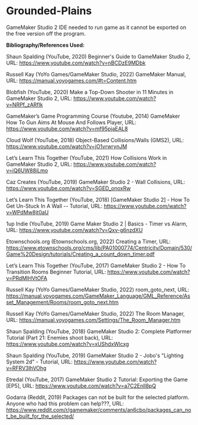 # Grounded-Plains

GameMaker Studio 2 IDE needed to run game as it cannot be exported on the free version off the program.


**Bibliography/References Used:**


Shaun Spalding (YouTube, 2020) Beginner's Guide to GameMaker Studio 2, URL:
https://www.youtube.com/watch?v=nBCDzE9MDbk

Russell Kay (YoYo Games/GameMaker Studio, 2022) GameMaker Manual, URL:
https://manual.yoyogames.com/#t=Content.htm

Blobfish (YouTube, 2020) Make a Top-Down Shooter in 11 Minutes in GameMaker Studio 2, URL:
https://www.youtube.com/watch?v=NRPf_zARflk

GameMaker’s Game Programming Course (Youtube, 2014) GameMaker How To Gun Aims At Mouse And Follows Player, URL:
https://www.youtube.com/watch?v=mf95pjaEAL8

Cloud Wolf (YouTube, 2018) Object-Based Collisions/Walls (GMS2), URL:
https://www.youtube.com/watch?v=jO1vrwrynJM

Let’s Learn This Together (YouTube, 2021) How Collisions Work in GameMaker Studio 2, URL:
https://www.youtube.com/watch?v=iQ6UW88iLmo

Caz Creates (YouTube, 2019) GameMaker Studio 2 - Wall Collisions, URL:
https://www.youtube.com/watch?v=SGED_onoxRw

Let’s Learn This Together (YouTube, 2018) [GameMaker Studio 2] - How To Get Un-Stuck In A Wall -- Tutorial, URL:
https://www.youtube.com/watch?v=WPdMw8jt0aU

1up Indie (YouTube, 2019) Game Maker Studio 2 | Basics - Timer vs Alarm, URL:
https://www.youtube.com/watch?v=Qxv-g6nzdXU

Etownschools.org (Etownschools.org, 2022) Creating a Timer, URL:
https://www.etownschools.org/cms/lib/PA01000774/Centricity/Domain/530/Game%20Design/tutorials/Creating_a_count_down_timer.pdf

Let’s Learn This Together (YouTube, 2017) GameMaker Studio 2 - How To Transition Rooms Beginner Tutorial, URL:
https://www.youtube.com/watch?v=PRdMlHVtOFA

Russell Kay (YoYo Games/GameMaker Studio, 2022) room_goto_next, URL:
https://manual.yoyogames.com/GameMaker_Language/GML_Reference/Asset_Management/Rooms/room_goto_next.htm

Russell Kay (YoYo Games/GameMaker Studio, 2022) The Room Manager, URL:
https://manual.yoyogames.com/Settings/The_Room_Manager.htm

Shaun Spalding (YouTube, 2018) GameMaker Studio 2: Complete Platformer Tutorial (Part 21: Enemies shoot back), URL:
https://www.youtube.com/watch?v=xUShdxWlcxg

Shaun Spalding (YouTube, 2019) GameMaker Studio 2 - Jobo's "Lighting System 2d" - Tutorial, URL:
https://www.youtube.com/watch?v=RFRV3lhVOhg

Etredal (YouTube, 2017) GameMaker Studio 2 Tutorial: Exporting the Game [EP5], URL:
https://www.youtube.com/watch?v=a7C2Enll8pQ

Godarra (Reddit, 2019) Packages can not be built for the selected platform. Anyone who had this problem can help???, URL:
https://www.reddit.com/r/gamemaker/comments/an6cbo/packages_can_not_be_built_for_the_selected/
